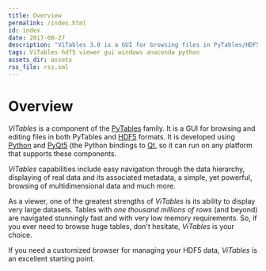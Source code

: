 ```yaml
---
title: Overview
permalink: /index.html
id: index
date: 2017-08-27
description: "ViTables 3.0 is a GUI for browsing files in PyTables/HDF5 format. Enjoy with it navigating smoothly tables with hundreds of millions of rows."
tags: ViTables hdf5 viewer gui windows anaconda python
assets_dir: assets
rss_file: rss.xml
---
```


# Overview

*ViTables* is a component of the [PyTables](http://www.pytables.org/) family. It is a GUI for browsing and editing 
files in both PyTables and [HDF5](http://www.hdfgroup.org/HDF5/) formats. It is developed using 
[Python](http://www.python.org/) and [PyQt5](http://www.riverbankcomputing.co.uk/software/pyqt/intro) (the Python
bindings to [Qt](http://www.qt.io/), so it can run on any platform that supports these components.

*ViTables* capabilities include easy navigation through the data hierarchy, displaying of real data and
its associated metadata, a simple, yet powerful, browsing of multidimensional data and much more.

As a viewer, one of the greatest strengths of *ViTables* is its ability to display very large datasets.
Tables with *one thousand millions of rows* (and beyond) are navigated stunningly fast and with very low
memory requirements. So, if you ever need to browse huge tables, don't hesitate, *ViTables* is your choice.

If you need a customized browser for managing your HDF5 data, *ViTables* is an excellent
starting point.
    
